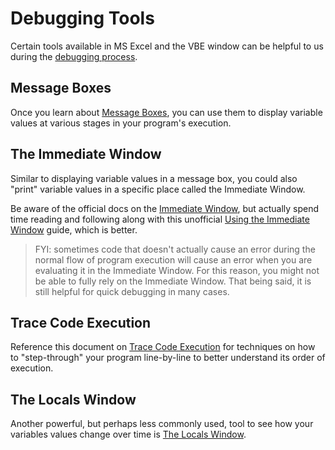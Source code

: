 # Debugging Tools

Certain tools available in MS Excel and the VBE window can be helpful to us during the [debugging process](/HELP.md).

## Message Boxes

Once you learn about [Message Boxes](message-boxes.md), you can use them to display variable values at various stages in your program's execution.

## The Immediate Window

Similar to displaying variable values in a message box, you could also "print" variable values in a specific place called the Immediate Window.

Be aware of the official docs on the [Immediate Window](https://docs.microsoft.com/en-us/office/vba/language/reference/user-interface-help/immediate-window), but actually spend time reading and following along with this unofficial [Using the Immediate Window](https://www.excelcampus.com/vba/vba-immediate-window-excel/) guide, which is better.

> FYI: sometimes code that doesn't actually cause an error during the normal flow of program execution will cause an error when you are evaluating it in the Immediate Window. For this reason, you might not be able to fully rely on the Immediate Window. That being said, it is still helpful for quick debugging in many cases.

## Trace Code Execution

Reference this document on [Trace Code Execution](https://msdn.microsoft.com/en-us/vba/language-reference-vba/articles/trace-code-execution) for techniques on how to "step-through" your program line-by-line to better understand its order of execution.

## The Locals Window

Another powerful, but perhaps less commonly used, tool to see how your variables values change over time is
[The Locals Window](https://msdn.microsoft.com/en-us/vba/language-reference-vba/articles/locals-window).
